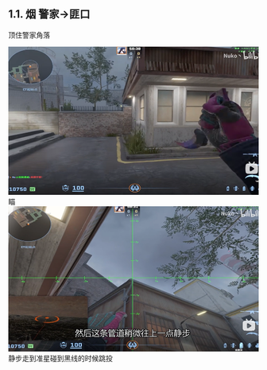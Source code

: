 ## 1.1. 烟 警家->匪口
顶住警家角落

![alt text](../../assets/de_train/image-2.png)
瞄
![alt text](../../assets/de_train/image-3.png)
静步走到准星碰到黑线的时候跳投